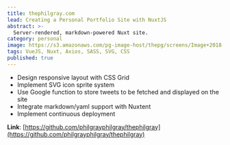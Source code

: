```yaml
---
title: thephilgray.com
lead: Creating a Personal Portfolio Site with NuxtJS
abstract: >-
  Server-rendered, markdown-powered Nuxt site.
category: personal
image: https://s3.amazonaws.com/pg-image-host/thepg/screens/Image+2018-06-08+at+8.16.37+PM.png
tags: VueJS, Nuxt, Axios, SASS, SVG, CSS
published: true
---
```


- Design responsive layout with CSS Grid
- Implement SVG icon sprite system
- Use Google function to store tweets to be fetched and displayed on the site
- Integrate markdown/yaml support with Nuxtent
- Implement continuous deployment

**Link**: [https://github.com/philgrayphilgray/thephilgray](https://github.com/philgrayphilgray/thephilgray)
